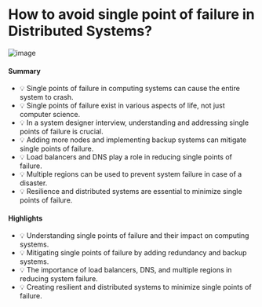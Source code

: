 # How to avoid single point of failure in Distributed Systems?

![image](https://github.com/Naveenkumarg318/SystemDesign/assets/143624407/15537170-03e1-47df-918f-0e345048755c)

#### Summary
- 💡 Single points of failure in computing systems can cause the entire system to crash.
- 💡 Single points of failure exist in various aspects of life, not just computer science.
- 💡 In a system designer interview, understanding and addressing single points of failure is crucial.
- 💡 Adding more nodes and implementing backup systems can mitigate single points of failure.
- 💡 Load balancers and DNS play a role in reducing single points of failure.
- 💡 Multiple regions can be used to prevent system failure in case of a disaster.
- 💡 Resilience and distributed systems are essential to minimize single points of failure.

#### Highlights
- 💡 Understanding single points of failure and their impact on computing systems.
- 💡 Mitigating single points of failure by adding redundancy and backup systems.
- 💡 The importance of load balancers, DNS, and multiple regions in reducing system failure.
- 💡 Creating resilient and distributed systems to minimize single points of failure. 
